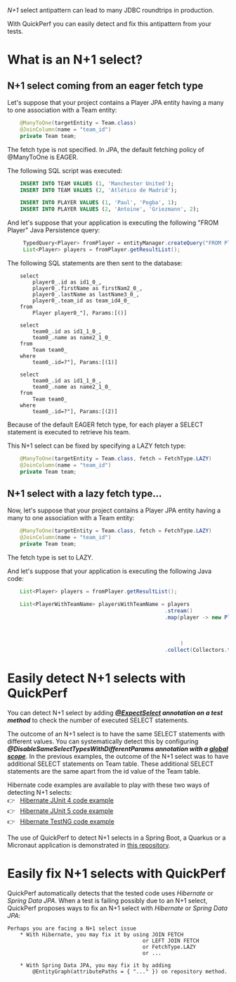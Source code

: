 *N+1* select antipattern can lead to many JDBC roundtrips in production.

With QuickPerf you can easily detect and fix this antipattern from your tests.

# What is an N+1 select?

## N+1 select coming from an eager fetch type

Let's suppose that your project contains a Player JPA entity having a many to one association with a Team entity:
```java
    @ManyToOne(targetEntity = Team.class)
    @JoinColumn(name = "team_id")
    private Team team;
```
The fetch type is not specified. In JPA, the default fetching policy of @ManyToOne is EAGER.

The following SQL script was executed: 
```sql
    INSERT INTO TEAM VALUES (1, 'Manchester United');
    INSERT INTO TEAM VALUES (2, 'Atlético de Madrid');

    INSERT INTO PLAYER VALUES (1, 'Paul', 'Pogba', 1);
    INSERT INTO PLAYER VALUES (2, 'Antoine', 'Griezmann', 2);
```

And let's suppose that your application is executing the following "FROM Player" Java Persistence query:
```java
     TypedQuery<Player> fromPlayer = entityManager.createQuery("FROM Player", Player.class);
     List<Player> players = fromPlayer.getResultList();
```


The following SQL statements are then sent to the database:
```
    select
        player0_.id as id1_0_,
        player0_.firstName as firstNam2_0_,
        player0_.lastName as lastName3_0_,
        player0_.team_id as team_id4_0_ 
    from
        Player player0_"], Params:[()]
```

```
    select
        team0_.id as id1_1_0_,
        team0_.name as name2_1_0_ 
    from
        Team team0_ 
    where
        team0_.id=?"], Params:[(1)]
```

```
    select
        team0_.id as id1_1_0_,
        team0_.name as name2_1_0_ 
    from
        Team team0_ 
    where
        team0_.id=?"], Params:[(2)]
```

Because of the default EAGER fetch type, for each player a SELECT statement is executed to retrieve his team.

This N+1 select can be fixed by specifying a LAZY fetch type:
```java
    @ManyToOne(targetEntity = Team.class, fetch = FetchType.LAZY)
    @JoinColumn(name = "team_id")
    private Team team;
```


## N+1 select with a lazy fetch type...

Now, let's suppose that your project contains a Player JPA entity having a many to one association with a Team entity:
```java
    @ManyToOne(targetEntity = Team.class, fetch = FetchType.LAZY)
    @JoinColumn(name = "team_id")
    private Team team;
```

The fetch type is set to LAZY.

And let's suppose that your application is executing the following Java code:

```java
    List<Player> players = fromPlayer.getResultList();

    List<PlayerWithTeamName> playersWithTeamName = players
                                                  .stream()
                                                  .map(player -> new PlayerWithTeamName( player.getFirstName()
                                                                                       , player.getLastName()
                                                                                       , player.getTeam().getName()
                                                                                       )
                                                       )
                                                  .collect(Collectors.toList());
```

# Easily detect N+1 selects with QuickPerf

You can detect N+1 select by adding ***[@ExpectSelect](./@ExpectSelect) annotation on a test method*** to check the number of executed SELECT statements.

The outcome of an N+1 select is to have the same SELECT statements with different values. You can systematically detect this by configuring ***@DisableSameSelectTypesWithDifferentParams annotation with a [global scope](https://github.com/quick-perf/doc/wiki/QuickPerf#annotation-scopes)***. In the previous examples, the outcome of the N+1 select was to have additional SELECT statements on Team table. These additional SELECT statements are the same apart from the id value of the Team table.

Hibernate code examples are available to play with these two ways of detecting N+1 selects: <br>
:point_right: &nbsp; [Hibernate JUnit 4 code example](https://github.com/quick-perf/quickperf-examples/blob/master/hibernate-junit4/src/test/java/org/quickperf/sql/HibernateJUnit4Test.java) <br>
:point_right: &nbsp; [Hibernate JUnit 5 code example](https://github.com/quick-perf/quickperf-examples/blob/master/hibernate-junit5/src/test/java/org/quickperf/sql/HibernateJUnit5Test.java) <br>
:point_right: &nbsp; [Hibernate TestNG code example](https://github.com/quick-perf/quickperf-examples/blob/master/hibernate-testng/src/test/java/org/quickperf/sql/HibernateTestNGTest.java) <br>

The use of QuickPerf to detect N+1 selects in a Spring Boot, a Quarkus or a Micronaut application is demonstrated in [this repository](https://github.com/quick-perf/quickperf-examples).

# Easily fix N+1 selects with QuickPerf

QuickPerf automatically detects that the tested code uses _Hibernate_ or _Spring Data JPA_. When a test is failing possibly due to an N+1 select, QuickPerf proposes ways to fix an N+1 select with _Hibernate_ or _Spring Data JPA_:

```
Perhaps you are facing a N+1 select issue
	* With Hibernate, you may fix it by using JOIN FETCH
	                                       or LEFT JOIN FETCH
	                                       or FetchType.LAZY
	                                       or ...
```
```
	* With Spring Data JPA, you may fix it by adding
		@EntityGraph(attributePaths = { "..." }) on repository method.
```